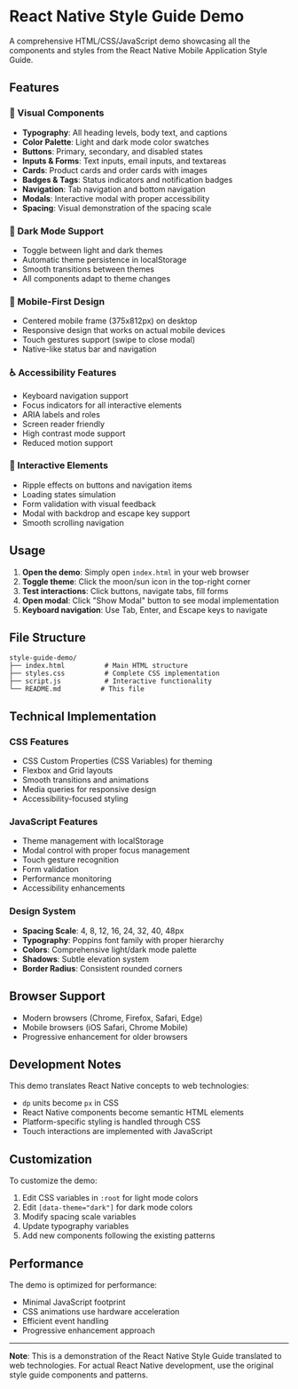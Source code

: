 # React Native Style Guide Demo

A comprehensive HTML/CSS/JavaScript demo showcasing all the components and styles from the React Native Mobile Application Style Guide.

## Features

### 🎨 Visual Components
- **Typography**: All heading levels, body text, and captions
- **Color Palette**: Light and dark mode color swatches
- **Buttons**: Primary, secondary, and disabled states
- **Inputs & Forms**: Text inputs, email inputs, and textareas
- **Cards**: Product cards and order cards with images
- **Badges & Tags**: Status indicators and notification badges
- **Navigation**: Tab navigation and bottom navigation
- **Modals**: Interactive modal with proper accessibility
- **Spacing**: Visual demonstration of the spacing scale

### 🌙 Dark Mode Support
- Toggle between light and dark themes
- Automatic theme persistence in localStorage
- Smooth transitions between themes
- All components adapt to theme changes

### 📱 Mobile-First Design
- Centered mobile frame (375x812px) on desktop
- Responsive design that works on actual mobile devices
- Touch gestures support (swipe to close modal)
- Native-like status bar and navigation

### ♿ Accessibility Features
- Keyboard navigation support
- Focus indicators for all interactive elements
- ARIA labels and roles
- Screen reader friendly
- High contrast mode support
- Reduced motion support

### 🎯 Interactive Elements
- Ripple effects on buttons and navigation items
- Loading states simulation
- Form validation with visual feedback
- Modal with backdrop and escape key support
- Smooth scrolling navigation

## Usage

1. **Open the demo**: Simply open `index.html` in your web browser
2. **Toggle theme**: Click the moon/sun icon in the top-right corner
3. **Test interactions**: Click buttons, navigate tabs, fill forms
4. **Open modal**: Click "Show Modal" button to see modal implementation
5. **Keyboard navigation**: Use Tab, Enter, and Escape keys to navigate

## File Structure

```
style-guide-demo/
├── index.html          # Main HTML structure
├── styles.css          # Complete CSS implementation
├── script.js           # Interactive functionality
└── README.md          # This file
```

## Technical Implementation

### CSS Features
- CSS Custom Properties (CSS Variables) for theming
- Flexbox and Grid layouts
- Smooth transitions and animations
- Media queries for responsive design
- Accessibility-focused styling

### JavaScript Features
- Theme management with localStorage
- Modal control with proper focus management
- Touch gesture recognition
- Form validation
- Performance monitoring
- Accessibility enhancements

### Design System
- **Spacing Scale**: 4, 8, 12, 16, 24, 32, 40, 48px
- **Typography**: Poppins font family with proper hierarchy
- **Colors**: Comprehensive light/dark mode palette
- **Shadows**: Subtle elevation system
- **Border Radius**: Consistent rounded corners

## Browser Support

- Modern browsers (Chrome, Firefox, Safari, Edge)
- Mobile browsers (iOS Safari, Chrome Mobile)
- Progressive enhancement for older browsers

## Development Notes

This demo translates React Native concepts to web technologies:
- `dp` units become `px` in CSS
- React Native components become semantic HTML elements
- Platform-specific styling is handled through CSS
- Touch interactions are implemented with JavaScript

## Customization

To customize the demo:
1. Edit CSS variables in `:root` for light mode colors
2. Edit `[data-theme="dark"]` for dark mode colors
3. Modify spacing scale variables
4. Update typography variables
5. Add new components following the existing patterns

## Performance

The demo is optimized for performance:
- Minimal JavaScript footprint
- CSS animations use hardware acceleration
- Efficient event handling
- Progressive enhancement approach

---

**Note**: This is a demonstration of the React Native Style Guide translated to web technologies. For actual React Native development, use the original style guide components and patterns. 
